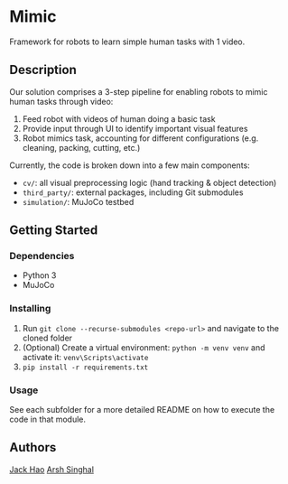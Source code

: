 # Mimic
Framework for robots to learn simple human tasks with 1 video.

## Description

Our solution comprises a 3-step pipeline for enabling robots to mimic human tasks through video:
1. Feed robot with videos of human doing a basic task
2. Provide input through UI to identify important visual features
3. Robot mimics task, accounting for different configurations (e.g. cleaning, packing, cutting, etc.)

Currently, the code is broken down into a few main components:
* `cv/`: all visual preprocessing logic (hand tracking & object detection)
* `third_party/`: external packages, including Git submodules
* `simulation/`: MuJoCo testbed

## Getting Started

### Dependencies

* Python 3
* MuJoCo

### Installing

1. Run `git clone --recurse-submodules <repo-url>` and navigate to the cloned folder
2. (Optional) Create a virtual environment: `python -m venv venv` and activate it: `venv\Scripts\activate`
3. `pip install -r requirements.txt`

### Usage
See each subfolder for a more detailed README on how to execute the code in that module.

<!-- ## Help

Any advise for common problems or issues.
```
command to run if program contains helper info
``` -->

## Authors

[Jack Hao](https://www.linkedin.com/in/jackhhao/)
[Arsh Singhal](https://www.linkedin.com/in/arsh-singhal/)

<!-- ## Version History

* 0.2
    * Various bug fixes and optimizations
    * See [commit change]() or See [release history]()
* 0.1
    * Initial Release

## License

This project is licensed under the [NAME HERE] License - see the LICENSE.md file for details

## Acknowledgments
